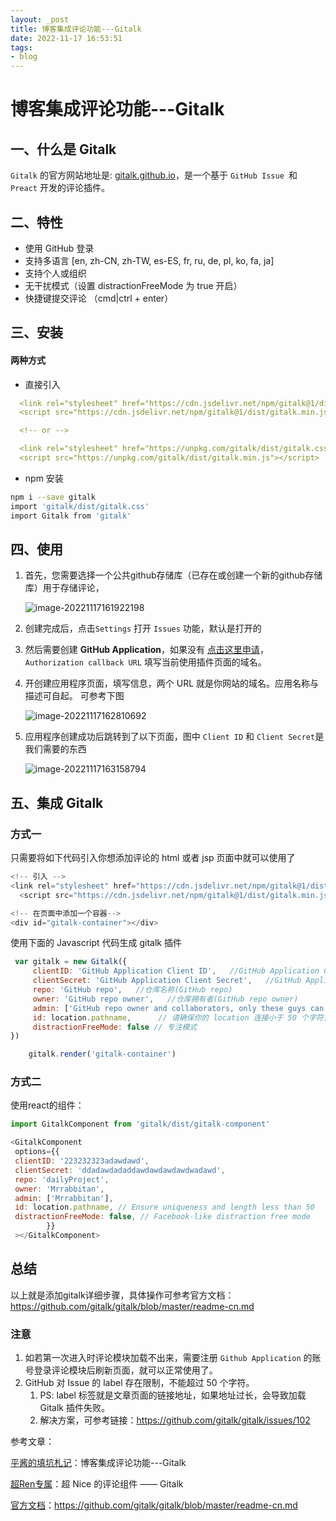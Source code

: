 ```yaml
---
layout: _post
title: 博客集成评论功能---Gitalk
date: 2022-11-17 16:53:51
tags:
- blog
---
```


# 博客集成评论功能---Gitalk

## 一、什么是 Gitalk

`Gitalk` 的官方网站地址是: [gitalk.github.io](https://link.zhihu.com/?target=https%3A//gitalk.github.io/)，是一个基于 `GitHub Issue `和 `Preact` 开发的评论插件。

## 二、特性

* 使用 GitHub 登录
* 支持多语言 [en, zh-CN, zh-TW, es-ES, fr, ru, de, pl, ko, fa, ja]
* 支持个人或组织
* 无干扰模式（设置 distractionFreeMode 为 true 开启）
* 快捷键提交评论 （cmd|ctrl + enter）

## 三、安装

#### 两种方式

- 直接引入

```yml
  <link rel="stylesheet" href="https://cdn.jsdelivr.net/npm/gitalk@1/dist/gitalk.css">
  <script src="https://cdn.jsdelivr.net/npm/gitalk@1/dist/gitalk.min.js"></script>

  <!-- or -->

  <link rel="stylesheet" href="https://unpkg.com/gitalk/dist/gitalk.css">
  <script src="https://unpkg.com/gitalk/dist/gitalk.min.js"></script>
```

- npm 安装

```bash
npm i --save gitalk
import 'gitalk/dist/gitalk.css'
import Gitalk from 'gitalk'
```

## 四、使用	

1. 首先，您需要选择一个公共github存储库（已存在或创建一个新的github存储库）用于存储评论，

   ![image-20221117161922198](image-20221117161922198.png)

2. 创建完成后，点击`Settings` 打开 `Issues` 功能，默认是打开的

3. 然后需要创建 **GitHub Application**，如果没有 [点击这里申请](https://github.com/settings/applications/new)，`Authorization callback URL` 填写当前使用插件页面的域名。

4. 开创建应用程序页面，填写信息，两个 URL 就是你网站的域名。应用名称与描述可自起。 可参考下图

   ![image-20221117162810692](image-20221117162810692.png)

5. 应用程序创建成功后跳转到了以下页面，图中 `Client ID` 和 `Client Secret`是我们需要的东西

   ![image-20221117163158794](image-20221117163158794.png)

## 五、集成 Gitalk



### 方式一

只需要将如下代码引入你想添加评论的 html 或者 jsp 页面中就可以使用了

~~~js
<!-- 引入 -->
<link rel="stylesheet" href="https://cdn.jsdelivr.net/npm/gitalk@1/dist/gitalk.css">
  <script src="https://cdn.jsdelivr.net/npm/gitalk@1/dist/gitalk.min.js"></script>

<!-- 在页面中添加一个容器-->
<div id="gitalk-container"></div>
~~~

使用下面的 Javascript 代码生成 gitalk 插件

~~~js
 var gitalk = new Gitalk({   
     clientID: 'GitHub Application Client ID',   //GitHub Application Client ID
     clientSecret: 'GitHub Application Client Secret',   //GitHub Application Client Secret
     repo: 'GitHub repo',   //仓库名称(GitHub repo)
     owner: 'GitHub repo owner',   //仓库拥有者(GitHub repo owner) 
     admin: ['GitHub repo owner and collaborators, only these guys can initialize github issues'],   
     id: location.pathname,      // 请确保你的 location 连接小于 50 个字符，否则，插件会生成失败   
     distractionFreeMode: false // 专注模式 
})  

    gitalk.render('gitalk-container')
~~~

### 方式二 

使用react的组件：

```js
import GitalkComponent from 'gitalk/dist/gitalk-component'

<GitalkComponent
 options={{
 clientID: '223232323adawdawd',
 clientSecret: 'ddadawdadaddawdawdawdawdwadawd',
 repo: 'dailyProject',
 owner: 'Mrrabbitan',
 admin: ['Mrrabbitan'],
 id: location.pathname, // Ensure uniqueness and length less than 50
 distractionFreeMode: false, // Facebook-like distraction free mode
        }}
 ></GitalkComponent>
```

## 总结

以上就是添加gitalk详细步骤，具体操作可参考官方文档：https://github.com/gitalk/gitalk/blob/master/readme-cn.md



### 注意

1. 如若第一次进入时评论模块加载不出来，需要注册 `Github Application` 的账号登录评论模块后刷新页面，就可以正常使用了。
2. GitHub 对 Issue 的 label 存在限制，不能超过 50 个字符。
   1. PS: label 标签就是文章页面的链接地址，如果地址过长，会导致加载 Gitalk 插件失败。
   2. 解决方案，可参考链接：https://github.com/gitalk/gitalk/issues/102



参考文章：

[平酱的填坑札记](https://www.zhihu.com/column/c_1089178309891493888)：博客集成评论功能---Gitalk

[超Ren专属](https://blog.csdn.net/qq_39052513)：超 Nice 的评论组件 —— Gitalk

[官方文档](https://github.com/gitalk/gitalk/blob/master/readme-cn.md)：https://github.com/gitalk/gitalk/blob/master/readme-cn.md